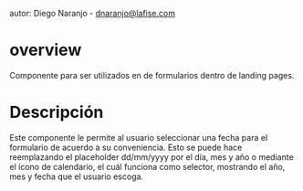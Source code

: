 autor: Diego Naranjo - dnaranjo@lafise.com

# overview

Componente para ser utilizados en de formularios dentro de landing pages.

# Descripción

Este componente le permite al usuario seleccionar una fecha para el formulario de acuerdo a su conveniencia. Esto se puede hace reemplazando el placeholder dd/mm/yyyy por el día, mes y año o mediante el ícono de calendario, el cuál funciona como selector, mostrando el año, mes y fecha que el usuario escoga. 